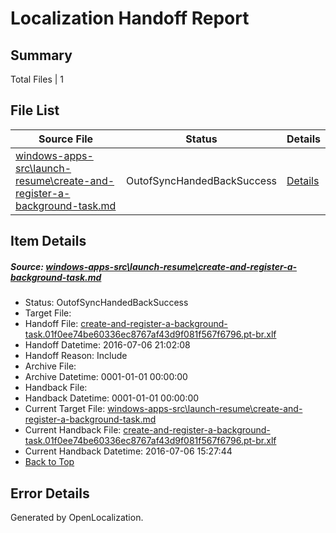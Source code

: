 # <a name='report-top'></a> Localization Handoff Report

## Summary
 Total Files | 1

## File List
 Source File | Status | Details 
 ----------- | ------ | ------- 
 [windows-apps-src\launch-resume\create-and-register-a-background-task.md](https://github.com/Microsoft/windows-apps/blob/579547b7bd2ee76390b8cac66855be4a9dce008e/windows-apps-src/launch-resume/create-and-register-a-background-task.md) | OutofSyncHandedBackSuccess | [Details](#e8da193f96709bdd87bd6a008eb5885cc5c819fd3009)

## Item Details
##### <a name='e8da193f96709bdd87bd6a008eb5885cc5c819fd3009'></a> Source: [windows-apps-src\launch-resume\create-and-register-a-background-task.md](https://github.com/Microsoft/windows-apps/blob/579547b7bd2ee76390b8cac66855be4a9dce008e/windows-apps-src/launch-resume/create-and-register-a-background-task.md)
* Status: OutofSyncHandedBackSuccess
* Target File: 
* Handoff File: [create-and-register-a-background-task.01f0ee74be60336ec8767af43d9f081f567f6796.pt-br.xlf](https://github.com/Microsoft/WDG.handoff/blob/3aa00b5e229075da4f929987eb271a2c22cc819f/ol-handoff/Microsoft/windows-apps.pt-br/master/create-and-register-a-background-task.01f0ee74be60336ec8767af43d9f081f567f6796.pt-br.xlf)
* Handoff Datetime: 2016-07-06 21:02:08
* Handoff Reason: Include
* Archive File: 
* Archive Datetime: 0001-01-01 00:00:00
* Handback File: 
* Handback Datetime: 0001-01-01 00:00:00
* Current Target File: [windows-apps-src\launch-resume\create-and-register-a-background-task.md](https://github.com/Microsoft/windows-apps.pt-br/blob/b7cc1700e5930854bd1f5cdef3b4a27520adc15a/windows-apps-src/launch-resume/create-and-register-a-background-task.md)
* Current Handback File: [create-and-register-a-background-task.01f0ee74be60336ec8767af43d9f081f567f6796.pt-br.xlf](https://github.com/Microsoft/WDG.handback/blob/7d943cc6c136850b0652613949438de118f8068c/ol-handback/Microsoft/windows-apps.pt-br/master/create-and-register-a-background-task.01f0ee74be60336ec8767af43d9f081f567f6796.pt-br.xlf)
* Current Handback Datetime: 2016-07-06 15:27:44
* [Back to Top](#report-top)


## Error Details

Generated by OpenLocalization.
